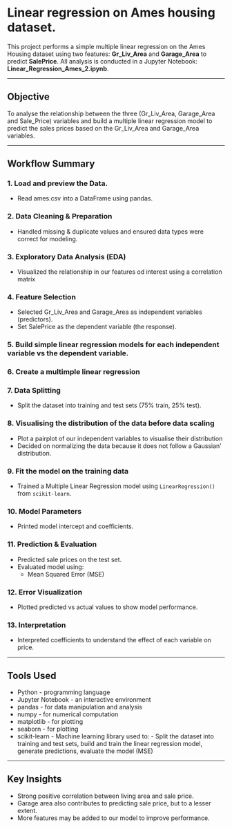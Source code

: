 # Linear regression on Ames housing dataset.
This project performs a simple multiple linear regression on the Ames Housing dataset using two features: **Gr_Liv_Area** and **Garage_Area** to predict **SalePrice**. 
All analysis is conducted in a Jupyter Notebook: **Linear_Regression_Ames_2.ipynb**.

---

##  Objective

To analyse the relationship between the three (Gr_Liv_Area, Garage_Area and Sale_Price) variables and build a multiple linear regression model to predict
the sales prices based on the Gr_Liv_Area and Garage_Area variables.

---

## Workflow Summary

### 1. Load and preview the Data.
- Read ames.csv into a DataFrame using pandas.

### 2. Data Cleaning & Preparation
- Handled missing & duplicate values and ensured data types were correct for modeling.

### 3. Exploratory Data Analysis (EDA)
- Visualized the relationship in our features od interest using a correlation matrix

### 4. Feature Selection
- Selected Gr_Liv_Area and Garage_Area as independent variables (predictors).
- Set SalePrice as the dependent variable (the response).

### 5. Build simple linear regression models for each independent variable vs the dependent variable.

### 6. Create a multimple linear regression

### 7. Data Splitting
- Split the dataset into training and test sets (75% train, 25% test).

### 8. Visualising the distribution of the data before data scaling
- Plot a pairplot of our independent variables to visualise their distribution
- Decided on normalizing the data because it does not follow a Gaussian' distribution.


### 9. Fit the model on the training data
- Trained a Multiple Linear Regression model using `LinearRegression()` from `scikit-learn`.

### 10. Model Parameters
- Printed model intercept and coefficients.

### 11. Prediction & Evaluation
- Predicted sale prices on the test set.
- Evaluated model using:
  - Mean Squared Error (MSE)
  
### 12. Error Visualization
- Plotted predicted vs actual values to show model performance.

### 13. Interpretation
- Interpreted coefficients to understand the effect of each variable on price.

---

## Tools Used

- Python              - programming language
- Jupyter Notebook    - an interactive environment
- pandas              - for data manipulation and analysis
- numpy               - for numerical computation
- matplotlib          - for plotting
- seaborn             - for plotting
- scikit-learn        - Machine learning library used to: - Split the dataset into training and test sets, build and train the linear regression model, generate predictions, evaluate the model (MSE)

---

## Key Insights

- Strong positive correlation between living area and sale price.
- Garage area also contributes to predicting sale price, but to a lesser extent.
- More features may be added to our model to improve performance.
